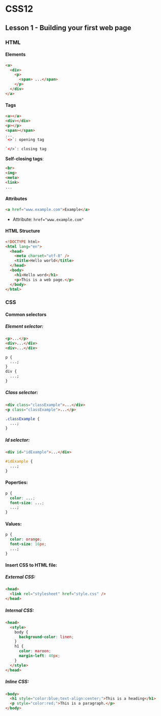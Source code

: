 # CSS12

## Lesson 1 - Building your first web page

### HTML

#### Elements

```html
<a>
  <div>
    <p>
      <span> ...</span>
    </p>
  </div>
</a>
```

#### Tags

```html
<a></a>
<div></div>
<p></p>
<span></span>
...
`<>`: opening tag

`</>`: closing tag
```
**Self-closing tags**:

```html
<br>
<img>
<meta>
<link>
...
```

#### Attributes

```html
<a href="www.example.com">Example</a>
```

- Attribute: `href="www.example.com"`

#### HTML Structure

```html
<!DOCTYPE html>
<html lang="en">
  <head>
    <meta charset="utf-8" />
    <title>Hello world</title>
  </head>
  <body>
    <h1>Hello word</h1>
    <p>This is a web page.</p>
  </body>
</html>
```

### CSS

#### Common selectors

##### Element selector:

```html
<p>...</p>
<div>...</div>
<div>...</div>
```

```css
p {
  ...;
}
div {
  ...;
}
```

##### Class selector:

```html
<div class="classExample">...</div>
<p class="classExample">...</p>
```

```css
.classExample {
  ...;
}
```

##### Id selector:

```html
<div id="idExample">...</div>
```

```css
#idExample {
  ...;
}
```

#### Poperties:

```css
p {
  color: ...;
  font-size: ...;
  ...;
}
```

#### Values:

```css
p {
  color: orange;
  font-size: 16px;
  ...;
}
```

#### Insert CSS to HTML file:

##### External CSS:

```html
<head>
  <link rel="stylesheet" href="style.css" />
</head>
```

##### Internal CSS:

```html
<head>
  <style>
    body {
      background-color: linen;
    }
    h1 {
      color: maroon;
      margin-left: 40px;
    }
  </style>
</head>
```

##### Inline CSS:

```html
<body>
  <h1 style="color:blue;text-align:center;">This is a heading</h1>
  <p style="color:red;">This is a paragraph.</p>
</body>
```
